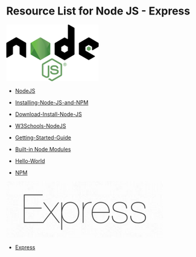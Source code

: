 # Resource List for Node JS - Express

<img alt="Node" src="./assets/logo.svg" height="150">

- [NodeJS](https://nodejs.org/en/)

- [Installing-Node-JS-and-NPM](https://docs.npmjs.com/downloading-and-installing-node-js-and-npm)

- [Download-Install-Node-JS](https://www.guru99.com/download-install-node-js.html)

- [W3Schools-NodeJS](https://www.w3schools.com/nodejs/)

- [Getting-Started-Guide](https://nodejs.org/en/docs/guides/getting-started-guide/)

- [Built-in Node Modules](https://www.w3schools.com/nodejs/ref_modules.asp)

- [Hello-World](https://expressjs.com/en/starter/hello-world.html)

- [NPM](https://www.npmjs.com/)

<img alt="Express" src="./assets/express.png" height="150">

- [Express](https://expressjs.com/en/starter/installing.html)
